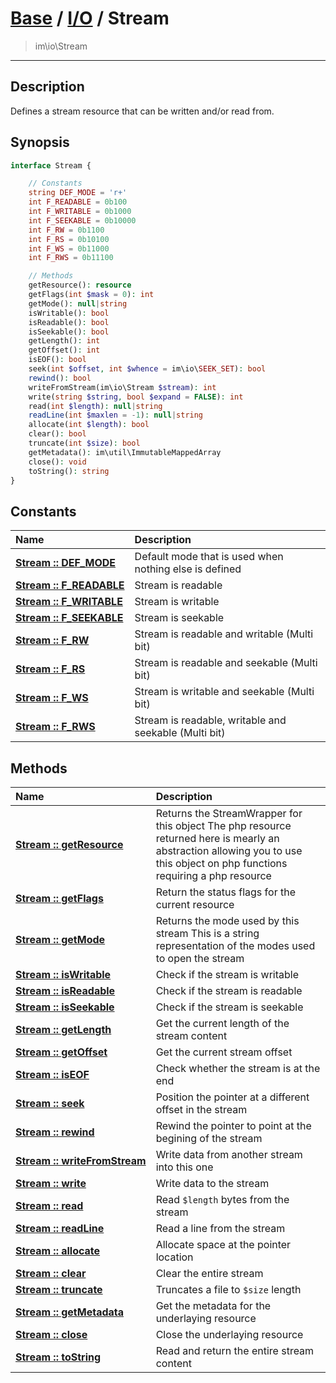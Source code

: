 # [Base](base.md) / [I/O](io.md) / Stream
 > im\io\Stream
____

## Description
Defines a stream resource that can be written and/or read from.

## Synopsis
```php
interface Stream {

    // Constants
    string DEF_MODE = 'r+'
    int F_READABLE = 0b100
    int F_WRITABLE = 0b1000
    int F_SEEKABLE = 0b10000
    int F_RW = 0b1100
    int F_RS = 0b10100
    int F_WS = 0b11000
    int F_RWS = 0b11100

    // Methods
    getResource(): resource
    getFlags(int $mask = 0): int
    getMode(): null|string
    isWritable(): bool
    isReadable(): bool
    isSeekable(): bool
    getLength(): int
    getOffset(): int
    isEOF(): bool
    seek(int $offset, int $whence = im\io\SEEK_SET): bool
    rewind(): bool
    writeFromStream(im\io\Stream $stream): int
    write(string $string, bool $expand = FALSE): int
    read(int $length): null|string
    readLine(int $maxlen = -1): null|string
    allocate(int $length): bool
    clear(): bool
    truncate(int $size): bool
    getMetadata(): im\util\ImmutableMappedArray
    close(): void
    toString(): string
}
```

## Constants
| Name | Description |
| :--- | :---------- |
| [__Stream&nbsp;::&nbsp;DEF\_MODE__](io-Stream-prop_DEF_MODE.md) | Default mode that is used when nothing else is defined |
| [__Stream&nbsp;::&nbsp;F\_READABLE__](io-Stream-prop_F_READABLE.md) | Stream is readable |
| [__Stream&nbsp;::&nbsp;F\_WRITABLE__](io-Stream-prop_F_WRITABLE.md) | Stream is writable |
| [__Stream&nbsp;::&nbsp;F\_SEEKABLE__](io-Stream-prop_F_SEEKABLE.md) | Stream is seekable |
| [__Stream&nbsp;::&nbsp;F\_RW__](io-Stream-prop_F_RW.md) | Stream is readable and writable (Multi bit) |
| [__Stream&nbsp;::&nbsp;F\_RS__](io-Stream-prop_F_RS.md) | Stream is readable and seekable (Multi bit) |
| [__Stream&nbsp;::&nbsp;F\_WS__](io-Stream-prop_F_WS.md) | Stream is writable and seekable (Multi bit) |
| [__Stream&nbsp;::&nbsp;F\_RWS__](io-Stream-prop_F_RWS.md) | Stream is readable, writable and seekable (Multi bit) |

## Methods
| Name | Description |
| :--- | :---------- |
| [__Stream&nbsp;::&nbsp;getResource__](io-Stream-getResource.md) | Returns the StreamWrapper for this object  The php resource returned here is mearly an abstraction allowing you to use this object on php functions requiring a php resource |
| [__Stream&nbsp;::&nbsp;getFlags__](io-Stream-getFlags.md) | Return the status flags for the current resource |
| [__Stream&nbsp;::&nbsp;getMode__](io-Stream-getMode.md) | Returns the mode used by this stream  This is a string representation of the modes used to open the stream |
| [__Stream&nbsp;::&nbsp;isWritable__](io-Stream-isWritable.md) | Check if the stream is writable |
| [__Stream&nbsp;::&nbsp;isReadable__](io-Stream-isReadable.md) | Check if the stream is readable |
| [__Stream&nbsp;::&nbsp;isSeekable__](io-Stream-isSeekable.md) | Check if the stream is seekable |
| [__Stream&nbsp;::&nbsp;getLength__](io-Stream-getLength.md) | Get the current length of the stream content |
| [__Stream&nbsp;::&nbsp;getOffset__](io-Stream-getOffset.md) | Get the current stream offset |
| [__Stream&nbsp;::&nbsp;isEOF__](io-Stream-isEOF.md) | Check whether the stream is at the end |
| [__Stream&nbsp;::&nbsp;seek__](io-Stream-seek.md) | Position the pointer at a different offset in the stream |
| [__Stream&nbsp;::&nbsp;rewind__](io-Stream-rewind.md) | Rewind the pointer to point at the begining of the stream |
| [__Stream&nbsp;::&nbsp;writeFromStream__](io-Stream-writeFromStream.md) | Write data from another stream into this one |
| [__Stream&nbsp;::&nbsp;write__](io-Stream-write.md) | Write data to the stream |
| [__Stream&nbsp;::&nbsp;read__](io-Stream-read.md) | Read `$length` bytes from the stream |
| [__Stream&nbsp;::&nbsp;readLine__](io-Stream-readLine.md) | Read a line from the stream |
| [__Stream&nbsp;::&nbsp;allocate__](io-Stream-allocate.md) | Allocate space at the pointer location |
| [__Stream&nbsp;::&nbsp;clear__](io-Stream-clear.md) | Clear the entire stream |
| [__Stream&nbsp;::&nbsp;truncate__](io-Stream-truncate.md) | Truncates a file to `$size` length |
| [__Stream&nbsp;::&nbsp;getMetadata__](io-Stream-getMetadata.md) | Get the metadata for the underlaying resource |
| [__Stream&nbsp;::&nbsp;close__](io-Stream-close.md) | Close the underlaying resource |
| [__Stream&nbsp;::&nbsp;toString__](io-Stream-toString.md) | Read and return the entire stream content |
